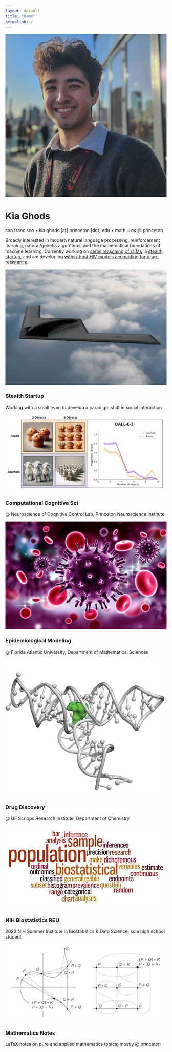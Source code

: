 ```yaml
---
layout: default
title: "Home"
permalink: /
---
```


<div class="intro">
    <img src="assets/media/KG_Headshot.webp" alt="Kia Ghods" class="profile-pic">
    <div class="header-text">
        <h1>Kia Ghods</h1>
        <p class="subtitle">san francisco • kia.ghods [at] princeton [dot] edu • math + cs @ princeton</p>
    </div>
</div>

<main>
    <section id="description">
        <p>Broadly interested in modern natural language processing, reinforcement learning, natural/genetic algorithms, and the mathematical foundations of machine learning. Currently working on <a href="/portfolio/comp_neuro">serial reasoning of LLMs</a>, a <a href="/portfolio/stealth">stealth startup</a>, and am developing <a href="/portfolio/epidemiological_modeling">within-host HIV models accounting for drug-resistance</a>.</p>
    </section>
    <section id="projects">
        <div class="project-grid">
            <div class="project-card" onclick="location.href='/portfolio/stealth';">
                <img src="assets/media/Stealth.webp" alt="Stealth Startup">
                <div class="project-details">
                    <h3>Stealth Startup</h3>
                    <p>Working with a small team to develop a paradigm shift in social interaction</p>
                </div>
            </div>
            <div class="project-card" onclick="location.href='/portfolio/comp_cog_sci';">
                <img src="assets/media/Comp_Neuro.webp" alt="Comp Cognitive Research">
                <div class="project-details">
                    <h3>Computational Cognitive Sci</h3>
                    <p>@ Neuroscience of Cognitive Control Lab, Princeton Neuroscience Institute </p>
                </div>
            </div>
            <div class="project-card" onclick="location.href='/portfolio/epidemiological_modeling';">
                <img src="assets/media/HIV_Modeling.webp" alt="Epidemiological Modeling Research">
                <div class="project-details">
                    <h3>Epidemiological Modeling</h3>
                    <p>@ Florida Atlantic University, Department of Mathematical Sciences</p>
                </div>
            </div>
            <div class="project-card" onclick="location.href='/portfolio/rna_small_molecule';">
                <img src="assets/media/RNA_DrugDiscovery.webp" alt="Drug Discovery Research">
                <div class="project-details">
                    <h3>Drug Discovery</h3>
                    <p>@ UF Scripps Research Institute, Department of Chemistry</p>
                </div>
            </div>
            <div class="project-card" onclick="location.href='/portfolio/biostatistics';">
                <img src="assets/media/biostatistics.webp" alt="NIH Biostatistics REU">
                <div class="project-details">
                    <h3>NIH Biostatistics REU</h3>
                    <p>2022 NIH Summer Institute in Biostatistics & Data Science; sole high school student</p>
                </div>
            </div>
            <div class="project-card" onclick="location.href='/portfolio/math_notes';">
                <img src="assets/media/Math_Notes.webp" alt="Math Notes">
                <div class="project-details">
                    <h3>Mathematics Notes</h3>
                    <p>LaTeX notes on pure and applied mathematics topics; mostly @ princeton</p>
                </div>
            </div>
        </div>
    </section>
</main>